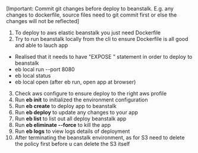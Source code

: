 [Important: Commit git changes before deploy to beanstalk. E.g. any changes to dockerfile, source files need to git commit first or else the changes will not
be reflected]

1. To deploy to aws elastic beanstalk you just need Dockerfile
2. Try to run beanstalk locally from the cli to ensure Dockerfile is all good and able to lauch app
  - Realised that it needs to have "EXPOSE <PORT>" statement in order to deploy to beanstalk
  - eb local run --port 8080
  - eb local status
  - eb local open (after eb run, open app at browser)
3. Check aws configure to ensure deploy to the right aws profile
4. Run **eb init** to initialized the environment configuration
5. Run **eb create** to deploy app to beanstalk
6. Run **eb deploy** to update any changes to your app
7. Run **eb list** to list out all deploy beanstalk app
8. Run **eb eliminate --force** to kill the app
9. Run **eb logs** to view logs details of deployment
10. After terminating the beanstalk environment, as for S3 need to delete the policy first before u can delete the S3 itself
